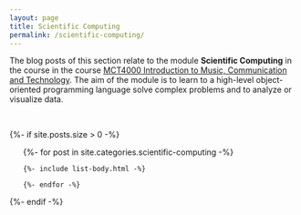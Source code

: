 ```yaml
---
layout: page
title: Scientific Computing
permalink: /scientific-computing/
---
```


The blog posts of this section relate to the module **Scientific Computing** in the course in the course [MCT4000 Introduction to Music, Communication and Technology](https://www.ntnu.edu/studies/courses/MCT4000). The aim of the module is to learn to a high-level object-oriented programming language solve complex problems and to analyze or visualize data.

<br />

{%- if site.posts.size > 0 -%}

  <!-- <h2 class="post-list-heading">{{ page.list_title | default: "Posts" }}</h2> -->
  <ul class="post-list">
    {%- for post in site.categories.scientific-computing -%}

    {%- include list-body.html -%}

    {%- endfor -%}

  </ul>
  {%- endif -%}
